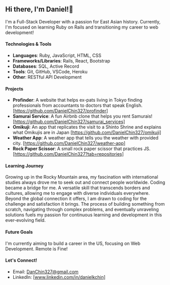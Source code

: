 ## Hi there, I'm Daniel!👋

I'm a Full-Stack Developer with a passion for East Asian history. Currently, I'm focused on learning Ruby on Rails and transitioning my career to web development!

#### Technologies & Tools
- **Languages**: Ruby, JavaScript, HTML, CSS
- **Frameworks/Libraries**: Rails, React, Bootstrap
- **Databases**: SQL, Active Record
- **Tools**: Git, GitHub, VSCode, Heroku
- **Other**: RESTful API Development
  
#### Projects
- **Profinder**: A website that helps ex-pats living in Tokyo finding professionals from accountants to doctors that speak English. [https://github.com/DanielChin327/profinder]
- **Samurai Service**: A fun Airbnb clone that helps you rent Samurais! [https://github.com/DanielChin327/samurai_services]
- **Omikuji**: An app that replicates the visit to a Shinto Shrine and explains what Omikujis are in Japan [https://github.com/DanielChin327/omikuji]
- **Weather App**: A weather app that tells you the weather with provided city. [https://github.com/DanielChin327/weather-app]
- **Rock Paper Scissor**: A small rock paper scissor that practices JS. [https://github.com/DanielChin327?tab=repositories]

#### Learning Journey
Growing up in the Rocky Mountain area, my fascination with international studies always drove me to seek out and connect people worldwide. Coding became a bridge for me. A versatile skill that transcends borders and cultures, allowing me to engage with diverse individuals everywhere. Beyond the global connection it offers, I am drawn to coding for the challenge and satisfaction it brings. The process of building something from scratch, navigating through complex problems, and eventually unraveling solutions fuels my passion for continuous learning and development in this ever-evolving field.

#### Future Goals
I'm currently aiming to build a career in the US, focusing on Web Development. Remote is Fine!

#### Let's Connect!
- Email: DanChin327@gmail.com
- LinkedIn: [www.linkedin.com/in/danielkchin]


